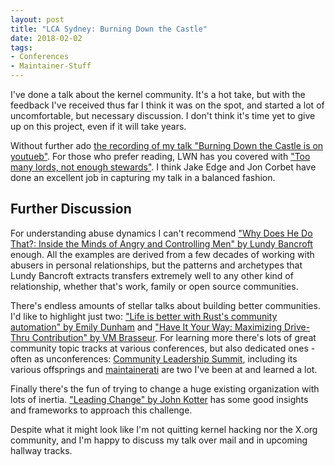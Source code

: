 ```yaml
---
layout: post
title: "LCA Sydney: Burning Down the Castle"
date: 2018-02-02
tags:
- Conferences
- Maintainer-Stuff
---
```

I've done a talk about the kernel community. It's a hot take, but with the
feedback I've received thus far I think it was on the spot, and started a lot of
uncomfortable, but necessary discussion. I don't think it's time yet to give up
on this project, even if it will take years.

Without further ado [the recording of my talk "Burning Down the Castle is on
youtueb"](https://www.youtube.com/watch?v=BB0luXmuo3g&t=90s). For those who
prefer reading, LWN has you covered with ["Too many lords, not enough
stewards"](https://lwn.net/Articles/745817/). I think Jake Edge and Jon Corbet
have done an excellent job in capturing my talk in a balanced fashion.

## Further Discussion

For understanding abuse dynamics I can't recommend ["Why Does He Do That?:
Inside the Minds of Angry and Controlling Men" by Lundy
Bancroft](https://www.amazon.de/Why-Does-He-That-Controlling/dp/0425191656)
enough. All the examples are derived from a few decades of working with abusers
in personal relationships, but the patterns and archetypes that Lundy Bancroft
extracts transfers extremely well to any other kind of relationship, whether
that's work, family or open source communities.

There's endless amounts of stellar talks about building better communities. I'd
like to highlight just two: ["Life is better with Rust's community automation"
by Emily Dunham](https://www.youtube.com/watch?time_continue=2&v=dIageYT0Vgg)
and ["Have It Your Way: Maximizing Drive-Thru Contribution" by VM
Brasseur](https://www.youtube.com/watch?time_continue=1&v=q3ie1duhpCg). For
learning more there's lots of great community topic tracks at various
conferences, but also dedicated ones - often as unconferences:  [Community
Leadership Summit](http://www.communityleadershipsummit.com), including its
various offsprings and [maintainerati](https://maintainerati.org/) are two I've
been at and learned a lot.

Finally there's the fun of trying to change a huge existing organization with
lots of inertia. ["Leading Change" by John
Kotter](https://www.amazon.de/Leading-Change-New-Preface-Author/dp/1422186431)
has some good insights and frameworks to approach this challenge.

Despite what it might look like I'm not quitting kernel hacking nor the X.org
community, and I'm happy to discuss my talk over mail and in upcoming hallway
tracks.

